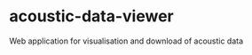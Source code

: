 acoustic-data-viewer
====================

Web application for visualisation and download of acoustic data